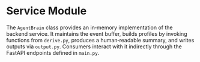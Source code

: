 # Service Module

The `AgentBrain` class provides an in‑memory implementation of the backend service.
It maintains the event buffer, builds profiles by invoking functions from `derive.py`,
produces a human‑readable summary, and writes outputs via `output.py`.
Consumers interact with it indirectly through the FastAPI endpoints defined in `main.py`.
